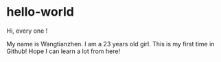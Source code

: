 # hello-world
Hi, every one ! 

My name is Wangtianzhen. I am a 23 years old girl.
This is my first time in Github!
Hope I can learn a lot from here!
